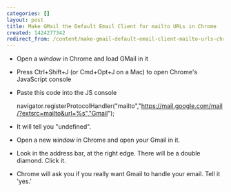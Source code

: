 ```yaml
---
categories: []
layout: post
title: Make GMail the Default Email Client for mailto URLs in Chrome
created: 1424277342
redirect_from: /content/make-gmail-default-email-client-mailto-urls-chrome
---
```

* Open a *window* in Chrome and load GMail in it
* Press Ctrl+Shift+J (or Cmd+Opt+J on a Mac) to open Chrome's JavaScript console
* Paste this code into the JS console

    navigator.registerProtocolHandler("mailto","https://mail.google.com/mail/?extsrc=mailto&url=%s","Gmail");

* It will tell you "undefined".
* Open a new *window* in Chrome and open your Gmail in it.
* Look in the address bar, at the right edge.  There will be a double diamond.  Click it.
* Chrome will ask you if you really want Gmail to handle your email.  Tell it 'yes.'
